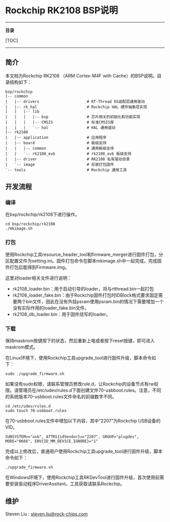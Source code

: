# Rockchip RK2108 BSP说明

---

**目录**

[TOC]

---

## 简介

本文档为Rockchip RK2108 （ARM Cortex-M4F with Cache）的BSP说明。目录结构如下：

```shell
bsp/rockchip
|-- common
|   |-- drivers                     # RT-Thread OS适配层通用驱动
|   |-- rk_hal                      # Rockchip HAL 硬件抽象层实现
|   |   |-- lib
|   |   |   |-- bsp                 # 芯片相关的初始化和功能实现
|   |   |   |-- CMSIS               # 标准CMSIS库
|   |   |   `-- hal                 # HAL 通用驱动
|-- rk2108
|   |-- application                 # 应用程序
|   |-- board                       # 板级支持
|   |   |-- common                  # 通用板级支持
|   |   `-- rk2108_evb              # rk2108_evb 板级支持
|   |-- driver                      # RK2108 私有驱动目录
|   `-- image                       # 存放打包固件
`-- tools                           # Rockchip 通用工具
```

## 开发流程

### 编译

在bsp/rockchip/rk2108下进行操作。

```shell
cd bsp/rockchip/rk2108
./mkimage.sh
```

### 打包

使用Rockchip工具resource_header_tool和firmware_merger进行固件打包，分区配置文件为setting.ini。固件打包命令在脚本mkimage.sh中一起完成。完成固件打包后能得到Firmware.img。

这里对loader相关文件进行说明：

- rk2108_loader.bin：用于启动引导的loader，将与rtthread.bin一起打包
- rk2108_loader_fake.bin：由于Rockchip固件打包时IDBlock格式要求固定需要两个bin文件，因此在没有外挂psram使用psram.bin的情况下需要增加一个没有实际作用的loader_fake.bin文件。
- rk2108_db_loader.bin：用于固件烧写的loader。

### 下载

保持maskrom按键按下的状态，然后重新上电或者按下reset按键，即可进入maskrom模式。

在Linux环境下，使用Rockchip工具upgrade_tool进行固件升级，脚本命令如下：

```shell
sudo ./upgrade_firmware.sh
```

如果没有sudo权限，请联系管理员修改rule.d，让Rockchip的设备节点有rw权限。请管理员在/etc/udev/rules.d下面创建文件70-usbboot.rules。注意，不同的系统版本70-usbboot.rules文件命名的前缀数字不同。

```shell
cd /etc/udev/rules.d
sudo touch 70-usbboot.rules
```

在70-usbboot.rules文件中增加以下内容，其中“2207”为Rockchip USB设备的VID。

```shell
SUBSYSTEM=="usb", ATTRS{idVendor}=="2207", GROUP="plugdev", MODE="0666", ENV{ID_MM_DEVICE_IGNORE}="1"
```

完成以上修改后，普通用户使用Rockchip工具upgrade_tool进行固件升级，脚本命令如下：

```shell
./upgrade_firmware.sh
```

在Windows环境下，使用Rockchip工具RKDevTool进行固件升级，首次使用前需要安装驱动程序DriverAssitant。工具获取请联系Rockchip。

## 维护

Steven Liu : steven.liu@rock-chips.com
